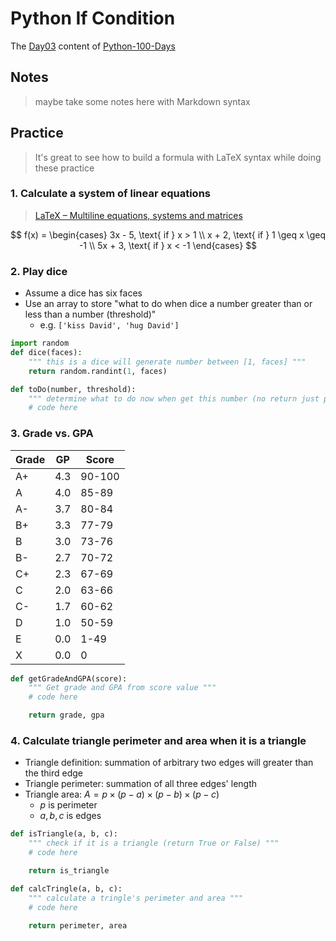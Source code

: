 # Python If Condition

The [Day03](https://github.com/jackfrued/Python-100-Days/blob/master/Day01-15/03.%E5%88%86%E6%94%AF%E7%BB%93%E6%9E%84.md) content of [Python-100-Days](https://github.com/jackfrued/Python-100-Days#day0115---python%E8%AF%AD%E8%A8%80%E5%9F%BA%E7%A1%80)

## Notes

> maybe take some notes here with Markdown syntax

## Practice

> It's great to see how to build a formula with LaTeX syntax while doing these practice

### 1. Calculate a system of linear equations

> [LaTeX – Multiline equations, systems and matrices](https://kogler.wordpress.com/2008/03/21/latex-multiline-equations-systems-and-matrices/)

$$
f(x) =
\begin{cases}
3x - 5, \text{ if } x > 1 \\
x + 2,  \text{ if } 1 \geq x \geq -1 \\
5x + 3, \text{ if } x < -1
\end{cases}
$$

### 2. Play dice

* Assume a dice has six faces
* Use an array to store "what to do when dice a number greater than or less than a number (threshold)"
  * e.g. `['kiss David', 'hug David']`

```py
import random
def dice(faces):
    """ this is a dice will generate number between [1, faces] """
    return random.randint(1, faces)

def toDo(number, threshold):
    """ determine what to do now when get this number (no return just print (to stdout))"""
    # code here
```

### 3. Grade vs. GPA

| Grade | GP  | Score  |
| ----- | --- | ------ |
| A+    | 4.3 | 90-100 |
| A     | 4.0 | 85-89  |
| A-    | 3.7 | 80-84  |
| B+    | 3.3 | 77-79  |
| B     | 3.0 | 73-76  |
| B-    | 2.7 | 70-72  |
| C+    | 2.3 | 67-69  |
| C     | 2.0 | 63-66  |
| C-    | 1.7 | 60-62  |
| D     | 1.0 | 50-59  |
| E     | 0.0 | 1-49   |
| X     | 0.0 | 0      |

```py
def getGradeAndGPA(score):
    """ Get grade and GPA from score value """
    # code here

    return grade, gpa
```

### 4. Calculate triangle perimeter and area when it is a triangle

* Triangle definition: summation of arbitrary two edges will greater than the third edge
* Triangle perimeter: summation of all three edges' length
* Triangle area: $A = p \times (p - a) \times (p - b) \times (p-c)$
  * $p$ is perimeter
  * $a, b, c$ is edges

```py
def isTriangle(a, b, c):
    """ check if it is a triangle (return True or False) """
    # code here

    return is_triangle

def calcTringle(a, b, c):
    """ calculate a tringle's perimeter and area """
    # code here

    return perimeter, area
```
